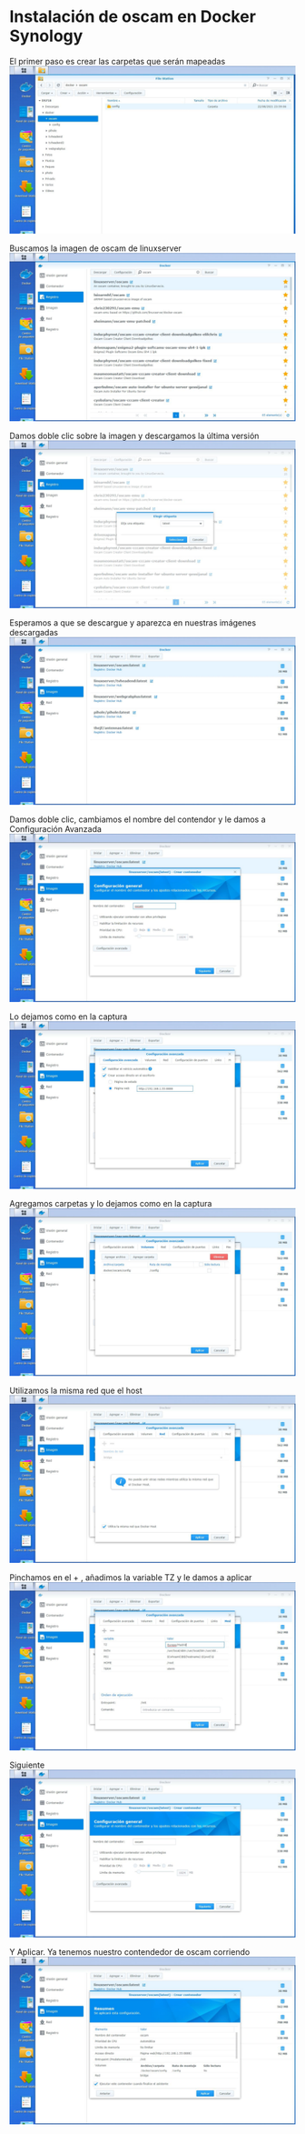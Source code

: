 # <b>Instalación de oscam en Docker Synology </B>
El primer paso es crear las carpetas que serán mapeadas
![alt text](https://raw.githubusercontent.com/davidmuma/Docker_dobleM/master/Images/o0.jpg)

Buscamos la imagen de oscam de linuxserver
![alt text](https://raw.githubusercontent.com/davidmuma/Docker_dobleM/master/Images/o1.jpg)

Damos doble clic sobre la imagen y descargamos la última versión
![alt text](https://raw.githubusercontent.com/davidmuma/Docker_dobleM/master/Images/o2.jpg)

Esperamos a que se descargue y aparezca en nuestras imágenes descargadas
![alt text](https://raw.githubusercontent.com/davidmuma/Docker_dobleM/master/Images/o3.jpg)

Damos doble clic, cambiamos el nombre del contendor y le damos a Configuración Avanzada
![alt text](https://raw.githubusercontent.com/davidmuma/Docker_dobleM/master/Images/o4.jpg)

Lo dejamos como en la captura
![alt text](https://raw.githubusercontent.com/davidmuma/Docker_dobleM/master/Images/o5.jpg)

Agregamos carpetas y lo dejamos como en la captura
![alt text](https://raw.githubusercontent.com/davidmuma/Docker_dobleM/master/Images/o6.jpg)

Utilizamos la misma red que el host
![alt text](https://raw.githubusercontent.com/davidmuma/Docker_dobleM/master/Images/o7.jpg)

Pinchamos en el + , añadimos la variable TZ y le damos a aplicar
![alt text](https://raw.githubusercontent.com/davidmuma/Docker_dobleM/master/Images/o8.jpg)

Siguiente
![alt text](https://raw.githubusercontent.com/davidmuma/Docker_dobleM/master/Images/o9.jpg)

Y Aplicar. Ya tenemos nuestro contendedor de oscam corriendo
![alt text](https://raw.githubusercontent.com/davidmuma/Docker_dobleM/master/Images/o10.jpg)
